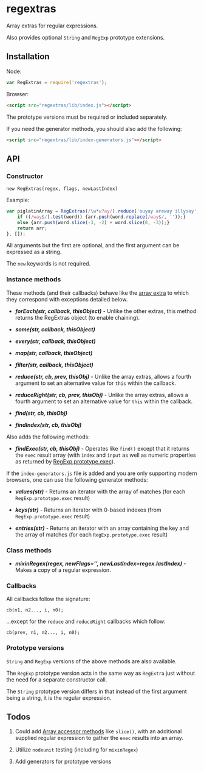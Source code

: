 # regextras

Array extras for regular expressions.

Also provides optional `String` and `RegExp` prototype extensions.

## Installation

Node:

```js
var RegExtras = require('regextras');
```

Browser:

```html
<script src="regextras/lib/index.js"></script>
```

The prototype versions must be required or included separately.

If you need the generator methods, you should also add the following:

```html
<script src="regextras/lib/index-generators.js"></script>
```

## API

### Constructor

`new RegExtras(regex, flags, newLastIndex)`

Example:

```js
var piglatinArray = RegExtras(/\w*w?ay/).reduce('ouyay areway illysay', function (arr, i, word) {
    if ((/way$/).test(word)) {arr.push(word.replace(/way$/, ''));}
    else {arr.push(word.slice(-3, -2) + word.slice(0, -3));}
    return arr;
}, []);
```

All arguments but the first are optional, and the first argument can be
expressed as a string.

The `new` keywords is not required.

### Instance methods

These methods (and their callbacks) behave like the [array extra](https://developer.mozilla.org/en-US/docs/Web/JavaScript/Reference/Global_Objects/Array#Iteration_methods)
to which they correspond with exceptions detailed below.

-   ***forEach(str, callback, thisObject)*** - Unlike the other extras, this
    method returns the RegExtras object (to enable chaining).

-   ***some(str, callback, thisObject)***

-   ***every(str, callback, thisObject)***

-   ***map(str, callback, thisObject)***

-   ***filter(str, callback, thisObject)***

-   ***reduce(str, cb, prev, thisObj)*** - Unlike the array extras, allows a
    fourth argument to set an alternative value for `this` within the callback.

-   ***reduceRight(str, cb, prev, thisObj)*** - Unlike the array extras,
    allows a fourth argument to set an alternative value for `this` within
    the callback.

-   ***find(str, cb, thisObj)***

-   ***findIndex(str, cb, thisObj)***

Also adds the following methods:

-   ***findExec(str, cb, thisObj)*** - Operates like `find()` except that it
    returns the `exec` result array (with `index` and `input` as well as
    numeric properties as returned by [RegExp.prototype.exec](https://developer.mozilla.org/en-US/docs/Web/JavaScript/Reference/Global_Objects/RegExp/exec)).

If the `index-generators.js` file is added and you are only supporting
modern browsers, one can use the following generator methods:

-   ***values(str)*** - Returns an iterator with the array of matches (for each
    `RegExp.prototype.exec` result)

-   ***keys(str)*** - Returns an iterator with 0-based indexes (from
    `RegExp.prototype.exec` result)

-   ***entries(str)*** - Returns an iterator with an array containing the
    key and the array of matches (for each `RegExp.prototype.exec` result)

### Class methods

-   ***mixinRegex(regex, newFlags='', newLastIndex=regex.lastIndex)*** -
    Makes a copy of a regular expression.

### Callbacks

All callbacks follow the signature:

`cb(n1, n2..., i, n0);`

...except for the `reduce` and `reduceRight` callbacks which follow:

`cb(prev, n1, n2..., i, n0);`

### Prototype versions

`String` and `RegExp` versions of the above methods are also available.

The `RegExp` prototype version acts in the same way as `RegExtra` just
without the need for a separate constructor call.

The `String` prototype version differs in that instead of the first argument
being a string, it is the regular expression.

## Todos

1.  Could add [Array accessor methods](https://developer.mozilla.org/en-US/docs/Web/JavaScript/Reference/Global_Objects/Array#Accessor_methods)
    like `slice()`, with an additional supplied regular expression to gather
    the `exec` results into an array.

2.  Utilize `nodeunit` testing (including for `mixinRegex`)

3.  Add generators for prototype versions

